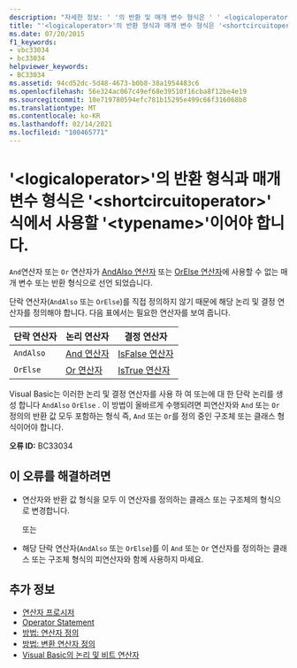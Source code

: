 ```yaml
---
description: "자세한 정보: ' '의 반환 및 매개 변수 형식은 ' ' <logicaloperator> <typename> 식에서 사용할 ' ' 이어야 합니다. <shortcircuitoperator>"
title: "'<logicaloperator>'의 반환 형식과 매개 변수 형식은 '<shortcircuitoperator>' 식에서 사용할 '<typename>'이어야 합니다."
ms.date: 07/20/2015
f1_keywords:
- vbc33034
- bc33034
helpviewer_keywords:
- BC33034
ms.assetid: 94cd52dc-5d48-4673-b0b8-38a1954483c6
ms.openlocfilehash: 56e324ac067c49ef68e39510f16cba8f12be4e19
ms.sourcegitcommit: 10e719780594efc781b15295e499c66f316068b8
ms.translationtype: MT
ms.contentlocale: ko-KR
ms.lasthandoff: 02/14/2021
ms.locfileid: "100465771"
---
```

# <a name="return-and-parameter-types-of-logicaloperator-must-be-typename-to-be-used-in-a-shortcircuitoperator-expression"></a>'\<logicaloperator>'의 반환 형식과 매개 변수 형식은 '\<shortcircuitoperator>' 식에서 사용할 '\<typename>'이어야 합니다.

`And`연산자 또는 `Or` 연산자가 [AndAlso 연산자](../language-reference/operators/andalso-operator.md) 또는 [OrElse 연산자](../language-reference/operators/orelse-operator.md)에 사용할 수 없는 매개 변수 또는 반환 형식으로 선언 되었습니다.  
  
 단락 연산자(`AndAlso` 또는 `OrElse`)를 직접 정의하지 않기 때문에 해당 논리 및 결정 연산자를 정의해야 합니다. 다음 표에서는 필요한 연산자를 보여 줍니다.  
  
|단락 연산자|논리 연산자|결정 연산자|  
|--------------------------------|----------------------|--------------------------|  
|`AndAlso`|[And 연산자](../language-reference/operators/and-operator.md)|[IsFalse 연산자](../language-reference/operators/isfalse-operator.md)|  
|`OrElse`|[Or 연산자](../language-reference/operators/or-operator.md)|[IsTrue 연산자](../language-reference/operators/istrue-operator.md)|  
  
 Visual Basic는 이러한 논리 및 결정 연산자를 사용 하 여 또는에 대 한 단락 논리를 생성 합니다 `AndAlso` `OrElse` . 이 방법이 올바르게 수행되려면 피연산자와 `And` 또는 `Or` 정의의 반환 값 모두 포함하는 형식 즉, `And` 또는 `Or`를 정의 중인 구조체 또는 클래스 형식이어야 합니다.  
  
 **오류 ID:** BC33034  
  
## <a name="to-correct-this-error"></a>이 오류를 해결하려면  
  
- 연산자와 반환 값 형식을 모두 이 연산자를 정의하는 클래스 또는 구조체의 형식으로 변경합니다.  
  
     또는  
  
- 해당 단락 연산자(`AndAlso` 또는 `OrElse`)를 이 `And` 또는 `Or` 연산자를 정의하는 클래스 또는 구조체 형식의 피연산자와 함께 사용하지 마세요.  
  
## <a name="see-also"></a>추가 정보

- [연산자 프로시저](../programming-guide/language-features/procedures/operator-procedures.md)
- [Operator Statement](../language-reference/statements/operator-statement.md)
- [방법: 연산자 정의](../programming-guide/language-features/procedures/how-to-define-an-operator.md)
- [방법: 변환 연산자 정의](../programming-guide/language-features/procedures/how-to-define-a-conversion-operator.md)
- [Visual Basic의 논리 및 비트 연산자](../programming-guide/language-features/operators-and-expressions/logical-and-bitwise-operators.md)
